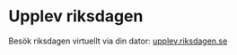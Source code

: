 # Upplev riksdagen

Besök riksdagen virtuellt via din dator:
[upplev.riksdagen.se](http://www.riksdagen.se/sv/upplev/)

